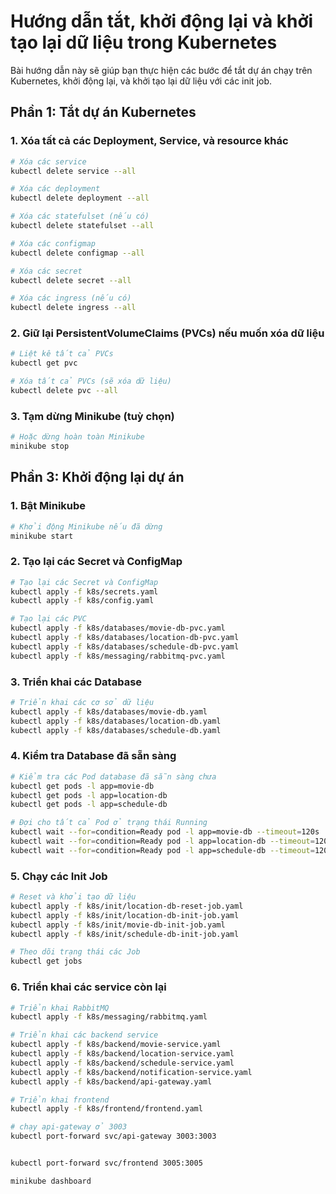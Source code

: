 # Hướng dẫn tắt, khởi động lại và khởi tạo lại dữ liệu trong Kubernetes

Bài hướng dẫn này sẽ giúp bạn thực hiện các bước để tắt dự án chạy trên Kubernetes, khởi động lại, và khởi tạo lại dữ liệu với các init job.

## Phần 1: Tắt dự án Kubernetes

### 1. Xóa tất cả các Deployment, Service, và resource khác

```bash
# Xóa các service
kubectl delete service --all

# Xóa các deployment
kubectl delete deployment --all

# Xóa các statefulset (nếu có)
kubectl delete statefulset --all

# Xóa các configmap
kubectl delete configmap --all

# Xóa các secret
kubectl delete secret --all

# Xóa các ingress (nếu có)
kubectl delete ingress --all
```

### 2. Giữ lại PersistentVolumeClaims (PVCs) nếu muốn xóa dữ liệu

```bash
# Liệt kê tất cả PVCs
kubectl get pvc

# Xóa tất cả PVCs (sẽ xóa dữ liệu)
kubectl delete pvc --all
```

### 3. Tạm dừng Minikube (tuỳ chọn)

```bash
# Hoặc dừng hoàn toàn Minikube
minikube stop
```

## Phần 3: Khởi động lại dự án

### 1. Bật Minikube

```bash
# Khởi động Minikube nếu đã dừng
minikube start
```

### 2. Tạo lại các Secret và ConfigMap

```bash
# Tạo lại các Secret và ConfigMap
kubectl apply -f k8s/secrets.yaml
kubectl apply -f k8s/config.yaml

# Tạo lại các PVC
kubectl apply -f k8s/databases/movie-db-pvc.yaml
kubectl apply -f k8s/databases/location-db-pvc.yaml
kubectl apply -f k8s/databases/schedule-db-pvc.yaml
kubectl apply -f k8s/messaging/rabbitmq-pvc.yaml
```

### 3. Triển khai các Database

```bash
# Triển khai các cơ sở dữ liệu
kubectl apply -f k8s/databases/movie-db.yaml
kubectl apply -f k8s/databases/location-db.yaml
kubectl apply -f k8s/databases/schedule-db.yaml
```

### 4. Kiểm tra Database đã sẵn sàng

```bash
# Kiểm tra các Pod database đã sẵn sàng chưa
kubectl get pods -l app=movie-db
kubectl get pods -l app=location-db
kubectl get pods -l app=schedule-db

# Đợi cho tất cả Pod ở trạng thái Running
kubectl wait --for=condition=Ready pod -l app=movie-db --timeout=120s
kubectl wait --for=condition=Ready pod -l app=location-db --timeout=120s
kubectl wait --for=condition=Ready pod -l app=schedule-db --timeout=120s
```

### 5. Chạy các Init Job

```bash
# Reset và khởi tạo dữ liệu
kubectl apply -f k8s/init/location-db-reset-job.yaml
kubectl apply -f k8s/init/location-db-init-job.yaml
kubectl apply -f k8s/init/movie-db-init-job.yaml
kubectl apply -f k8s/init/schedule-db-init-job.yaml

# Theo dõi trạng thái các Job
kubectl get jobs
```

### 6. Triển khai các service còn lại

```bash
# Triển khai RabbitMQ
kubectl apply -f k8s/messaging/rabbitmq.yaml

# Triển khai các backend service
kubectl apply -f k8s/backend/movie-service.yaml
kubectl apply -f k8s/backend/location-service.yaml
kubectl apply -f k8s/backend/schedule-service.yaml
kubectl apply -f k8s/backend/notification-service.yaml
kubectl apply -f k8s/backend/api-gateway.yaml

# Triển khai frontend
kubectl apply -f k8s/frontend/frontend.yaml
```

```bash
# chạy api-gateway ở 3003
kubectl port-forward svc/api-gateway 3003:3003


kubectl port-forward svc/frontend 3005:3005
```

```bash
minikube dashboard
```